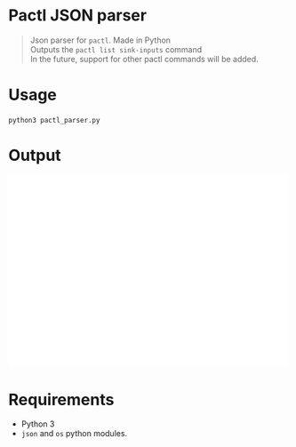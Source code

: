 # Pactl JSON parser
> Json parser for `pactl`. Made in Python \
> Outputs the `pactl list sink-inputs` command \
> In the future, support for other pactl commands will be added.

# Usage
`python3 pactl_parser.py`

# Output
![output](output.svg)

# Requirements
- Python 3
- `json` and `os` python modules.